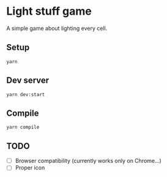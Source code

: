 # Light stuff game

A simple game about lighting every cell.

## Setup

```
yarn
```

## Dev server

```
yarn dev:start
```

## Compile

```
yarn compile
```

## TODO

- [ ] Browser compatibility (currently works only on Chrome...)
- [ ] Proper icon
